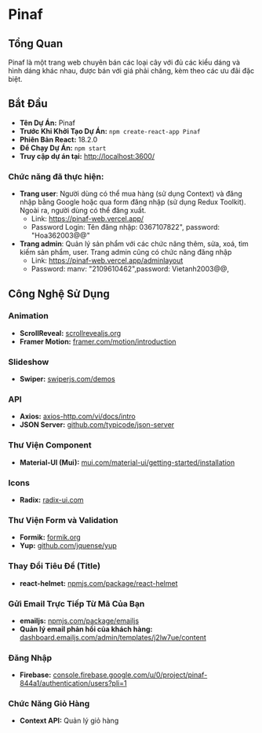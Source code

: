# Pinaf

## Tổng Quan

Pinaf là một trang web chuyên bán các loại cây với đủ các kiểu dáng và hình dáng khác nhau, được bán với giá phải chăng, kèm theo các ưu đãi đặc biệt.

## Bắt Đầu

- **Tên Dự Án:** Pinaf
- **Trước Khi Khởi Tạo Dự Án:** `npm create-react-app Pinaf`
- **Phiên Bản React:** 18.2.0
- **Để Chạy Dự Án:** `npm start`
- **Truy cập dự án tại:** [http://localhost:3600/](http://localhost:3600/)

### Chức năng đã thực hiện:
- **Trang user**: Người dùng có thể mua hàng (sử dụng Context) và đăng nhập bằng Google hoặc qua form
đăng nhập (sử dụng Redux Toolkit). Ngoài ra, người dùng có thể đăng xuất.
  - Link: https://pinaf-web.vercel.app/
  - Password Login: Tên đăng nhập: 0367107822", password: "Hoa362003@@"
- **Trang admin**: Quản lý sản phẩm với các chức năng thêm, sửa, xoá, tìm kiếm sản phẩm, user. Trang admin
cũng có chức năng đăng nhập
  - Link: https://pinaf-web.vercel.app/adminlayout
  - Password: manv: "2109610462",password: Vietanh2003@@,

## Công Nghệ Sử Dụng

### Animation

- **ScrollReveal:** [scrollrevealjs.org](https://scrollrevealjs.org/)
- **Framer Motion:** [framer.com/motion/introduction](https://www.framer.com/motion/introduction/)

### Slideshow

- **Swiper:** [swiperjs.com/demos](https://swiperjs.com/demos)

### API

- **Axios:** [axios-http.com/vi/docs/intro](https://axios-http.com/vi/docs/intro)
- **JSON Server:** [github.com/typicode/json-server](https://github.com/typicode/json-server)

### Thư Viện Component

- **Material-UI (Mui):** [mui.com/material-ui/getting-started/installation](https://mui.com/material-ui/getting-started/installation/)

### Icons

- **Radix:** [radix-ui.com](https://www.radix-ui.com/)

### Thư Viện Form và Validation

- **Formik:** [formik.org](https://formik.org/)
- **Yup:** [github.com/jquense/yup](https://github.com/jquense/yup)

### Thay Đổi Tiêu Đề (Title)

- **react-helmet:** [npmjs.com/package/react-helmet](https://www.npmjs.com/package/react-helmet)

### Gửi Email Trực Tiếp Từ Mã Của Bạn

- **emailjs:** [npmjs.com/package/emailjs](https://www.npmjs.com/package/emailjs)
- **Quản lý email phản hồi của khách hàng:** [dashboard.emailjs.com/admin/templates/j2lw7ue/content](https://dashboard.emailjs.com/admin/templates/j2lw7ue/content)

### Đăng Nhập

- **Firebase:** [console.firebase.google.com/u/0/project/pinaf-844a1/authentication/users?pli=1](https://console.firebase.google.com/u/0/project/pinaf-844a1/authentication/users?pli=1)

### Chức Năng Giỏ Hàng

- **Context API:** Quản lý giỏ hàng


